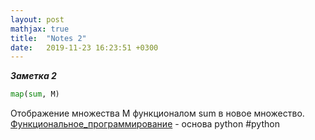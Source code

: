 ```yaml
---
layout: post
mathjax: true
title:  "Notes 2"
date:   2019-11-23 16:23:51 +0300
---
```


***Заметка 2***
```python
map(sum, M)
```
Отображение множества M функционалом sum в новое множество. [Функциональное_программирование](https://ru.m.wikipedia.org/wiki/Функциональное_программирование) - основа python
#python 
